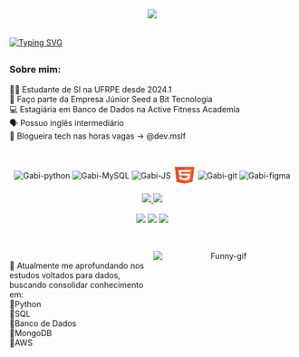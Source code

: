 <div align="center">
<img src="https://github.com/user-attachments/assets/ad12ba88-8156-43e5-9aca-61737122897f" width="1000px" />
</div>

<br>

[![Typing SVG](https://readme-typing-svg.herokuapp.com?font=Fira+Code&weight=100&size=25&duration=4000&pause=1000&color=1700d1&center=true&vCenter=true&random=false&width=1000&lines=Estudante+de+Sistemas+de+Informação+em+desenvolvimento)](https://git.io/typing-svg)
##
### Sobre mim: 
👩‍💻 Estudante de SI na UFRPE desde 2024.1
<br>
💙 Faço parte da Empresa Júnior Seed a Bit Tecnologia
<br>
💻 Estagiária em Banco de Dados na Active Fitness Academia
<br>
🗣️ Possuo inglês intermediário
<br>
📱 Blogueira tech nas horas vagas -> @dev.mslf
##
  <div style="display: inline_block"><br>
  <div align="center">
  <img align="center" alt="Gabi-python" height="32" width="32" src="https://github.com/user-attachments/assets/f2751354-79b7-4555-9be7-552a8780d856">
  <img align="center" alt="Gabi-MySQL" height="40" width="40" src="https://github.com/user-attachments/assets/54c920e8-7f42-49f8-a932-5e9ba60be48e">
  <img align="center" alt="Gabi-JS" height="30" width="30" src="https://github.com/user-attachments/assets/70107188-8699-4dd2-b307-b0dc80c87b70">
  <img align="center" alt="Gabi-HTML" height="30" width="40" src="https://raw.githubusercontent.com/devicons/devicon/master/icons/html5/html5-original.svg">
  <img align="center" alt="Gabi-git" height="37" width="37" src="https://github.com/user-attachments/assets/66dc5c40-d158-4e83-b4c6-34668748744b">
  <img align="center" alt="Gabi-figma" height="27" width="30" src="https://github.com/user-attachments/assets/b9b4fa25-600c-4e01-8ba4-ad08add72441">
  
</div>
 <br>
  <div align="center">
  <a href="https://github.com/Dev-mslf">
    <img height="150em" src="https://github-readme-stats.vercel.app/api?username=Dev-mslf&count_private=false&include_all_commits=true&show_icons=true&theme=dracula&hide_border=false&show_owner=true"/>
    <img height="150em" src="https://github-readme-stats.vercel.app/api/top-langs/?username=Dev-mslf&theme=dracula&hide_border=false&&layout=compact"/>
  <br> 
  </a>
<div> 
  <br>
  <a href="https://www.linkedin.com/in/gabrielle-lopes-05895b295/" target="_blank"><img src="https://img.shields.io/badge/-LinkedIn-%230077B5?style=for-the-badge&logo=linkedin&logoColor=white" target="_blank"></a>
 	<a href = "mailto:dev.mslf@gmail.com"><img src="https://img.shields.io/badge/-Gmail-%23333?style=for-the-badge&logo=gmail&logoColor=white" target="_blank"></a>
  <a href="https://www.instagram.com/dev.mslf/" target="_blank"><img src="https://img.shields.io/badge/-Instagram-%23E4405F?style=for-the-badge&logo=instagram&logoColor=white" target="_blank"></a>
<br>
</div>
<div> 
<br>

##
 <img align="right" alt="Funny-gif" height="150" width="250" src="https://i.giphy.com/media/v1.Y2lkPTc5MGI3NjExNG9mcHFuMW10NDB0YWhsOWZrNWpxZWh2OXRkempibDg3Njh5bjBlOSZlcD12MV9pbnRlcm5hbF9naWZfYnlfaWQmY3Q9Zw/ZVik7pBtu9dNS/giphy.gif">
</div>
<br>
<div align="left">
🔶 Atualmente me aprofundando nos estudos voltados para dados, buscando consolidar conhecimento em: <br>
  🔹Python <br>
  🔹SQL <br>
  🔹Banco de Dados <br>
  🔹MongoDB <br>
  🔹AWS
</div>
